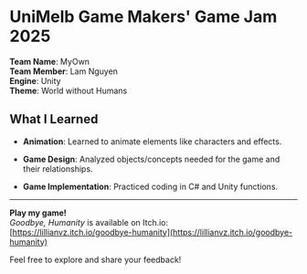 # UniMelb Game Makers' Game Jam 2025  
**Team Name**: MyOwn  
**Team Member**: Lam Nguyen  
**Engine**: Unity  
**Theme**: World without Humans

## What I Learned

- **Animation**: Learned to animate elements like characters and effects.

- **Game Design**: Analyzed objects/concepts needed for the game and their relationships.

- **Game Implementation**: Practiced coding in C# and Unity functions.

---

**Play my game!**  
*Goodbye, Humanity* is available on Itch.io:  
[https://lillianvz.itch.io/goodbye-humanity](https://lillianvz.itch.io/goodbye-humanity)

Feel free to explore and share your feedback!

